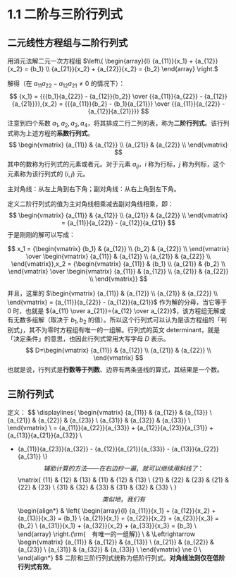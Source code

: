 # 1.1 二阶与三阶行列式

## 二元线性方程组与二阶行列式

用消元法解二元一次方程组 $\left\{ \begin{array}{l} {a_{11}}{x_1} + {a_{12}}{x_2} = {b_1}  \\   {a_{21}}{x_2} + {a_{22}}{x_2} = {b_2} \end{array}  \right.$

解得（在 $a_{11}a_{22}-a_{12}a_{21} \ne 0$ 的情况下）：
$$
{x_1} = {{{b_1}{a_{22}} - {a_{12}}{b_2}} \over {{a_{11}}{a_{22}} - {a_{12}}{a_{21}}}},{x_2} = {{{a_{11}}{b_2} - {b_1}{a_{21}}} \over {{a_{11}}{a_{22}} - {a_{12}}{a_{21}}}}
$$
注意到四个系数 $a_1,a_2,a_3,a_4$，将其排成二行二列的表，称为**二阶行列式**。该行列式称为上述方程的**系数行列式**。
$$
\begin{vmatrix}
   {a_{11}} & {a_{12}}  \\ 
   {a_{21}} & {a_{22}}  \\ 
 \end{vmatrix}
$$
其中的数称为行列式的元素或者元。对于元素 $a_{ij}$，$i$ 称为行标，$j$ 称为列标，这个元素称为该行列式的 $(i,j)$ 元。

主对角线：从左上角到右下角；副对角线：从右上角到左下角。

定义二阶行列式的值为主对角线相乘减去副对角线相乘，即：
$$
\begin{vmatrix}
   {a_{11}} & {a_{12}}  \\ 
   {a_{21}} & {a_{22}}  \\ 
 \end{vmatrix} = {a_{11}}{a_{22}} - {a_{12}}{a_{21}}
$$
于是刚刚的解可以写成：

$$
x_1 = {\begin{vmatrix}
   {b_1} & {a_{12}}  \\ 
   {b_2} & {a_{22}}  \\ 
 \end{vmatrix} \over \begin{vmatrix}
   {a_{11}} & {a_{12}}  \\ 
   {a_{21}} & {a_{22}}  \\ 
 \end{vmatrix}},x_2 = {\begin{vmatrix}
   {a_{11}} & {b_1}  \\ 
   {a_{21}} & {b_2}  \\ 
 \end{vmatrix} \over \begin{vmatrix}
   {a_{11}} & {a_{12}}  \\ 
   {a_{21}} & {a_{22}}  \\ 
 \end{vmatrix}}
$$

并且，这里的 $\begin{vmatrix}
   {a_{11}} & {a_{12}}  \\ 
   {a_{21}} & {a_{22}}  \\ 
 \end{vmatrix} = {a_{11}}{a_{22}} - {a_{12}}{a_{21}}$ 作为解的分母，当它等于 $0$ 时，也就是 ${a_{11} \over a_{21}}={a_{12} \over a_{22}}$，该方程组无解或有无数多组解（取决于 $b_1,b_2$ 的值）。所以这个行列式可以认为是该方程组的「判别式」，其不为零时方程组有唯一的一组解。行列式的英文 determinant，就是「决定条件」的意思，也因此行列式常用大写字母 $D$ 表示。
$$
D=\begin{vmatrix}
   {a_{11}} & {a_{12}}  \\ 
   {a_{21}} & {a_{22}}  \\ 
 \end{vmatrix}
$$
也就是说，行列式是**行数等于列数**、边界有两条竖线的算式，其结果是一个数。

## 三阶行列式

定义：
$$
\displaylines{
  \begin{vmatrix}
   {a_{11}} & {a_{12}} & {a_{13}}  \\ 
   {a_{21}} & {a_{22}} & {a_{23}}  \\ 
   {a_{31}} & {a_{32}} & {a_{33}}  \\ 
 \end{vmatrix} \\ 
   = {a_{11}}{a_{22}}{a_{33}} + {a_{12}}{a_{23}}{a_{31}} + {a_{13}}{a_{21}}{a_{32}} \\ 
   - {a_{11}}{a_{23}}{a_{32}} - {a_{12}}{a_{21}}{a_{33}} - {a_{13}}{a_{22}}{a_{31}} \\}
$$
辅助计算的方法——在右边抄一遍，就可以继续用斜线了：
$$
\matrix{
   {11} & {12} & {13} & {11} & {12} & {13}  \\ 
   {21} & {22} & {23} & {21} & {22} & {23}  \\ 
   {31} & {32} & {33} & {31} & {32} & {33}  \\ 
 }
$$
类似地，我们有
$$
\begin{align*}
  & \left\{ \begin{array}{l}
  {a_{11}}{x_1} + {a_{12}}{x_2} + {a_{13}}{x_3} = {b_1} \\ 
  {a_{21}}{x_1} + {a_{22}}{x_2} + {a_{23}}{x_3} = {b_2} \\ 
  {a_{31}}{x_1} + {a_{32}}{x_2} + {a_{33}}{x_3} = {b_3}  \\ \end{array}  \right.{\rm{　有唯一的一组解}}  \\ 
  &  \Leftrightarrow \begin{vmatrix}
   {a_{11}} & {a_{12}} & {a_{13}}  \\ 
   {a_{21}} & {a_{22}} & {a_{23}}  \\ 
   {a_{31}} & {a_{32}} & {a_{33}}  \\ 
 \end{vmatrix} \ne 0 \\
\end{align*}
$$
二阶和三阶行列式统称为低阶行列式。**对角线法则仅在低阶行列式有效**。
